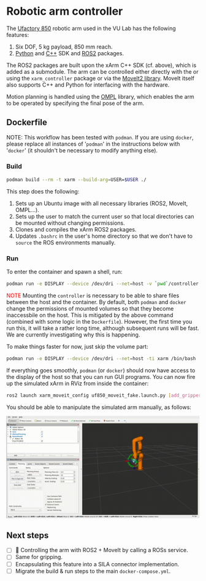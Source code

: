 # Robotic arm controller

The [Ufactory 850](https://www.ufactory.cc/ufactory-850/) robotic arm used in the VU Lab has the following features:

1. Six DOF, 5 kg payload, 850 mm reach.
2. [Python](https://github.com/xArm-Developer/xArm-Python-SDK) and [C++](https://github.com/xArm-Developer/xArm-CPLUS-SDK) SDK and [ROS2](https://github.com/xArm-Developer/xarm_ros2) packages.

The ROS2 packages are built upon the xArm C++ SDK (cf. above), which is added as a submodule. The arm can be controlled either directly with the or using the `xarm_controller` package or via the [MoveIt2 library](https://moveit.picknik.ai/humble/index.html). MoveIt itself also supports C++ and Python for interfacing with the hardware.

Motion planning is handled using the [OMPL](https://ompl.kavrakilab.org/) library, which enables the arm to be operated by specifying the final pose of the arm.

## Dockerfile

NOTE: This workflow has been tested with `podman`. If you are using `docker`, please replace all instances of '`podman`' in the instructions below with '`docker`' (it shouldn't be necessary to modify anything else).

### Build

```sh
podman build --rm -t xarm --build-arg=USER=$USER ./
```

This step does the following:

1. Sets up an Ubuntu image with all necessary libraries (ROS2, MoveIt, OMPL...).
2. Sets up the user to match the current user so that local directories can be mounted without changing permissions.
3. Clones and compiles the xArm ROS2 packages.
4. Updates `.bashrc` in the user's home directory so that we don't have to `source` the ROS environments manually.

### Run

To enter the container and spawn a shell, run:

```sh
podman run -e DISPLAY --device /dev/dri --net=host -v `pwd`/controller:/home/$USER/controller --userns=keep-id:uid=1000,gid=1000 -ti xarm /bin/bash
```

<span style="color:red;">NOTE</span> Mounting the `controller` is necessary to be able to share files between the host and the container. By default, both `podman` and `docker` change the permissions of mounted volumes so that they become inaccessbile on the host. This is mitigated by the above command (combined with some logic in the `Dockerfile`). However, the first time you run this, it will take a rather long time, although subsequent runs will be fast. We are currently investigating why this is happening.

To make things faster for now, just skip the volume part:

```sh
podman run -e DISPLAY --device /dev/dri --net=host -ti xarm /bin/bash
```

If everything goes smoothly, `podman` (or `docker`) should now have access to the display of the host so that you can run GUI programs. You can now fire up the simulated xArm in RViz from inside the container:

```sh
ros2 launch xarm_moveit_config uf850_moveit_fake.launch.py [add_gripper:=true]
```

You should be able to manipulate the simulated arm manually, as follows:

![Simulated UF850 arm in RViz](./docs/uf850_sim.gif)

## Next steps

- [ ] :construction: Controlling the arm with ROS2 + MoveIt by calling a ROSs service.
- [ ] Same for gripping.
- [ ] Encapsulating this feature into a SILA connector implementation.
- [ ] Migrate the build & run steps to the main `docker-compose.yml`.
